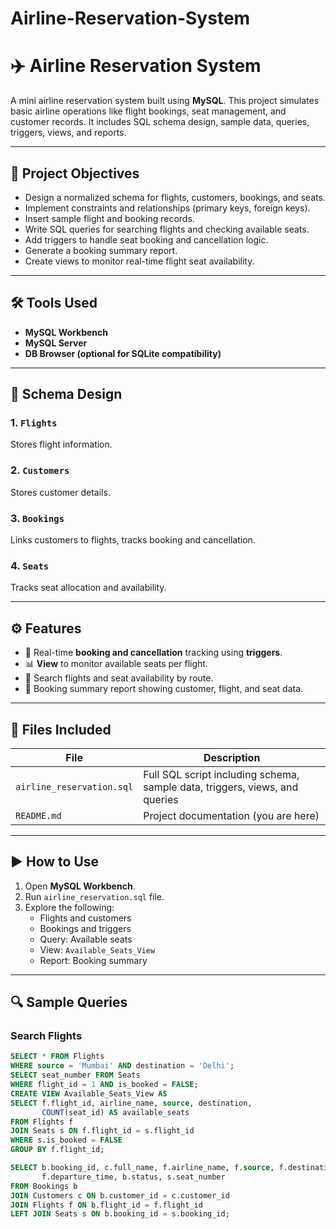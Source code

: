 # Airline-Reservation-System
# ✈️ Airline Reservation System

A mini airline reservation system built using **MySQL**. This project simulates basic airline operations like flight bookings, seat management, and customer records. It includes SQL schema design, sample data, queries, triggers, views, and reports.

---

## 📌 Project Objectives

- Design a normalized schema for flights, customers, bookings, and seats.
- Implement constraints and relationships (primary keys, foreign keys).
- Insert sample flight and booking records.
- Write SQL queries for searching flights and checking available seats.
- Add triggers to handle seat booking and cancellation logic.
- Generate a booking summary report.
- Create views to monitor real-time flight seat availability.

---

## 🛠️ Tools Used

- **MySQL Workbench**
- **MySQL Server**
- **DB Browser (optional for SQLite compatibility)**

---

## 🧱 Schema Design

### 1. `Flights`
Stores flight information.

### 2. `Customers`
Stores customer details.

### 3. `Bookings`
Links customers to flights, tracks booking and cancellation.

### 4. `Seats`
Tracks seat allocation and availability.

---

## ⚙️ Features

- 🧾 Real-time **booking and cancellation** tracking using **triggers**.
- 📊 **View** to monitor available seats per flight.
- 🔎 Search flights and seat availability by route.
- 📃 Booking summary report showing customer, flight, and seat data.

---

## 📁 Files Included

| File | Description |
|------|-------------|
| `airline_reservation.sql` | Full SQL script including schema, sample data, triggers, views, and queries |
| `README.md` | Project documentation (you are here) |

---

## ▶️ How to Use

1. Open **MySQL Workbench**.
2. Run `airline_reservation.sql` file.
3. Explore the following:
   - Flights and customers
   - Bookings and triggers
   - Query: Available seats
   - View: `Available_Seats_View`
   - Report: Booking summary

---

## 🔍 Sample Queries

### Search Flights

```sql
SELECT * FROM Flights
WHERE source = 'Mumbai' AND destination = 'Delhi';
SELECT seat_number FROM Seats
WHERE flight_id = 1 AND is_booked = FALSE;
CREATE VIEW Available_Seats_View AS
SELECT f.flight_id, airline_name, source, destination,
       COUNT(seat_id) AS available_seats
FROM Flights f
JOIN Seats s ON f.flight_id = s.flight_id
WHERE s.is_booked = FALSE
GROUP BY f.flight_id;

SELECT b.booking_id, c.full_name, f.airline_name, f.source, f.destination,
       f.departure_time, b.status, s.seat_number
FROM Bookings b
JOIN Customers c ON b.customer_id = c.customer_id
JOIN Flights f ON b.flight_id = f.flight_id
LEFT JOIN Seats s ON b.booking_id = s.booking_id;
